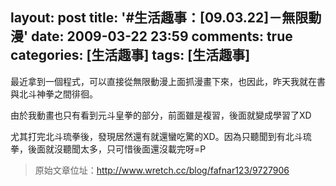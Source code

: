 layout: post
title: '#生活趣事：[09.03.22]－無限動漫'
date: 2009-03-22 23:59
comments: true
categories: [生活趣事]
tags: [生活趣事]
---
最近拿到一個程式，可以直接從無限動漫上面抓漫畫下來，也因此，昨天我就在書與北斗神拳之間徘徊。

由於我動畫也只有看到元斗皇拳的部分，前面雖是複習，後面就變成學習了XD

尤其打完北斗琉拳後，發現居然還有就還蠻吃驚的XD。因為只聽聞到有北斗琉拳，後面就沒聽聞太多，只可惜後面還沒載完呀=P

> 原始文章位址：http://www.wretch.cc/blog/fafnar123/9727906